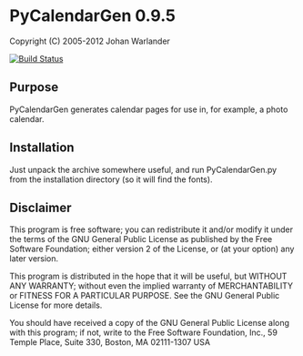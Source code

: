 PyCalendarGen 0.9.5
===================

Copyright (C) 2005-2012 Johan Warlander

[![Build Status](https://travis-ci.org/jwarlander/pycalendargen.png)](https://travis-ci.org/jwarlander/pycalendargen)

Purpose
-------

PyCalendarGen generates calendar pages for use in, for example, a
photo calendar.


Installation
------------

Just unpack the archive somewhere useful, and run PyCalendarGen.py
from the installation directory (so it will find the fonts).


Disclaimer
----------

This program is free software; you can redistribute it and/or modify
it under the terms of the GNU General Public License as published by
the Free Software Foundation; either version 2 of the License, or
(at your option) any later version.

This program is distributed in the hope that it will be useful,
but WITHOUT ANY WARRANTY; without even the implied warranty of
MERCHANTABILITY or FITNESS FOR A PARTICULAR PURPOSE.  See the
GNU General Public License for more details.

You should have received a copy of the GNU General Public License
along with this program; if not, write to the Free Software
Foundation, Inc., 59 Temple Place, Suite 330, Boston, MA  02111-1307  USA
